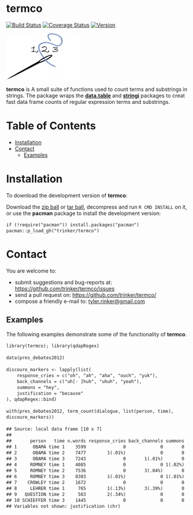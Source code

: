termco
============


[![Build
Status](https://travis-ci.org/trinker/termco.svg?branch=master)](https://travis-ci.org/trinker/termco)
[![Coverage
Status](https://coveralls.io/repos/trinker/termco/badge.svg?branch=master)](https://coveralls.io/r/trinker/termco?branch=master)
<a href="https://img.shields.io/badge/Version-0.0.1-orange.svg"><img src="https://img.shields.io/badge/Version-0.0.1-orange.svg" alt="Version"/></a>
</p>
<img src="inst/termco_logo/r_termco.png" width="200" alt="qdapRegex Logo">

**termco** is A small suite of functions used to count terms and
substrings in strings. The package wraps the
[**data.table**](https://cran.r-project.org/web/packages/data.table/index.html)
and
[**stringi**](https://cran.r-project.org/web/packages/stringi/index.html)
packages to creat fast data frame counts of regular expression terms and
substrings.


Table of Contents
============

-   [Installation](#installation)
-   [Contact](#contact)
    -   [Examples](#examples)

Installation
============


To download the development version of **termco**:

Download the [zip
ball](https://github.com/trinker/termco/zipball/master) or [tar
ball](https://github.com/trinker/termco/tarball/master), decompress and
run `R CMD INSTALL` on it, or use the **pacman** package to install the
development version:

    if (!require("pacman")) install.packages("pacman")
    pacman::p_load_gh("trinker/termco")

Contact
=======

You are welcome to: 
* submit suggestions and bug-reports at: <https://github.com/trinker/termco/issues> 
* send a pull request on: <https://github.com/trinker/termco/> 
* compose a friendly e-mail to: <tyler.rinker@gmail.com>


Examples
--------

The following examples demonstrate some of the functionality of
**termco**.

    library(termco); library(qdapRegex)

    data(pres_debates2012)

    discoure_markers <- lapply(list(
        response_cries = c("oh", "ah", "aha", "ouch", "yuk"),
        back_channels = c("uh[- ]huh", "uhuh", "yeah"),
        summons = "hey",
        justification = "because"
    ), qdapRegex::bind)

    with(pres_debates2012, term_count(dialogue, list(person, time), discoure_markers))

    ## Source: local data frame [10 x 7]
    ## 
    ##       person   time n.words response_cries back_channels summons
    ## 1      OBAMA time 1    3599              0             0       0
    ## 2      OBAMA time 2    7477        1(.01%)             0       0
    ## 3      OBAMA time 3    7243              0       1(.01%)       0
    ## 4     ROMNEY time 1    4085              0             0 1(.02%)
    ## 5     ROMNEY time 2    7536              0       3(.04%)       0
    ## 6     ROMNEY time 3    8303        1(.01%)             0 1(.01%)
    ## 7    CROWLEY time 2    1672              0             0       0
    ## 8     LEHRER time 1     765        1(.13%)       3(.39%)       0
    ## 9   QUESTION time 2     583        2(.34%)             0       0
    ## 10 SCHIEFFER time 3    1445              0             0       0
    ## Variables not shown: justification (chr)